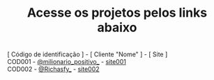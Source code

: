 <h1 align="center">Acesse os projetos pelos links abaixo</h1>
<br>
[ Código de identificação ] - [ Cliente "Nome" ] - [ Site ]
<br>
COD001 - <a href="https://www.instagram.com/milionario_positivo_/">@milionario_positivo_</a> - <a href="https://weslleyrichardi.github.io/Arvore-de-Links-milionario_positivo/">site001</a><br>
COD002 - <a href="https://www.instagram.com/richasfy_/">@Richasfy_</a> - <a href="https://weslleyrichardi.github.io/Richasfy/)https://weslleyrichardi.github.io/Richasfy/">site002</a>
